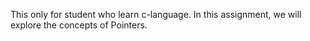 This only for student who learn c-language.
In this assignment, we will explore the concepts of Pointers. 
